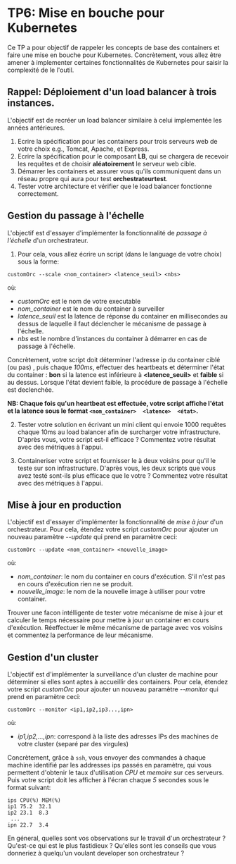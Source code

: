 # TP6: Mise en bouche pour Kubernetes

Ce TP a pour objectif de rappeler les concepts de base des containers et faire une mise en bouche pour Kubernetes.
Concrètement, vous allez être amener à implementer certaines fonctionnalités de Kubernetes pour saisir la complexité de le l'outil.

## Rappel: Déploiement d'un load balancer à trois instances.

L'objectif est de recréer un load balancer similaire à celui implementée les années antérieures.

1. Ecrire la spécification pour les containers pour trois serveurs web de votre choix e.g., Tomcat, Apache, et Express.
2. Ecrire la spécification pour le composant **LB**, qui se chargera de recevoir les requêtes et de choisir **aléatoirement** le serveur web cible.
3. Démarrer les containers et assurer vous qu'ils communiquent dans un réseau propre qui aura pour test **orchestrateurtest**.
4. Tester votre architecture et vérifier que le load balancer fonctionne correctement.

## Gestion du passage à l'échelle 

L'objectif est d'essayer d'implémenter la fonctionnalité de *passage à l'échelle* d'un orchestrateur.
1. Pour cela, vous allez écrire un script (dans le language de votre choix) sous la forme: 

`customOrc --scale <nom_container> <latence_seuil> <nbs>`

où:

- *customOrc* est le nom de votre executable
- *nom_container* est le nom du container à surveiller 
- *latence_seuil* est la latence de réponse du container en millisecondes au dessus de laquelle il faut déclencher le mécanisme de passage à l'échelle.
- *nbs* est le nombre d'instances du container à démarrer en cas de passage à l'échelle.

Concrètement, votre script doit déterminer l'adresse ip du container ciblé (ou pas) , puis chaque *100ms*, effectuer des heartbeats et déterminer l'état du container : **bon** si la latence
  est inférieure à **<latence_seuil>** et **faible** si au dessus.
  Lorsque l'état devient faible, la procédure de passage à l'échelle est declenchée.
  
  **NB: Chaque fois qu'un heartbeat est effectuée, votre script affiche l'état et la latence sous le format `<nom_container>  <latence>  <état>`.**
  
  2. Tester votre solution en écrivant un mini client qui envoie 1000 requêtes chaque 10ms au load balancer afin de surcharger votre infrastructure.
  D'après vous, votre script est-il efficace ? Commentez votre résultat avec des métriques à l'appui.
  
  3. Containeriser votre script et fournisser le à deux voisins pour qu'il le teste sur son infrastructure.
  D'après vous, les deux scripts que vous avez testé sont-ils plus efficace que le votre ? Commentez votre résultat avec des métriques à l'appui. 
  
  ## Mise à jour en production
  
  L'objectif est d'essayer d'implémenter la fonctionnalité de *mise à jour* d'un orchestrateur.
  Pour cela, étendez votre script *customOrc* pour ajouter un nouveau paramètre *--update* qui prend en paramètre ceci:
  
  `customOrc --update <nom_container> <nouvelle_image>`
  
  où:
  
  - *nom_container*: le nom du container en cours d'exécution. S'il n'est pas en cours d'exécution rien ne se produit.
  - *nouvelle_image*: le nom de la nouvelle image à utiliser pour votre container.

Trouver une facon intélligente de tester votre mécanisme de mise à jour et calculer le temps nécessaire pour mettre à jour un container en cours d'exécution.
Réeffectuer le même mécanisme de partage avec vos voisins et commentez la performance de leur mécanisme.

## Gestion d'un cluster 

L'objectif est d'implémenter la surveillance d'un cluster de machine pour déterminer si elles sont aptes à accueillir des containers.
Pour cela, étendez votre script *customOrc* pour ajouter un nouveau paramètre *--monitor* qui prend en paramètre ceci:

`customOrc --monitor <ip1,ip2,ip3...,ipn>`

où:

- *ip1,ip2,...,ipn*: correspond à la liste des adresses IPs des machines de votre cluster (separé par des virgules)

Concrètement, grâce à `ssh`, vous envoyer des commandes à chaque machine identifié par les addresses ips passés en paramètre, qui vous permettent d'obtenir le taux d'utilisation *CPU* et *memoire* sur ces serveurs.
Puis votre script doit les afficher à l'écran chaque *5* secondes sous le format suivant:

```
ips CPU(%) MEM(%)
ip1 75.2  32.1
ip2 23.1  8.3
 ...
ipn 22.7  3.4
```

En géneral, quelles sont vos observations sur le travail d'un orchestrateur ? Qu'est-ce qui est le plus fastidieux ? Qu'elles sont les conseils que vous donneriez à quelqu'un voulant developer son orchestrateur ?

